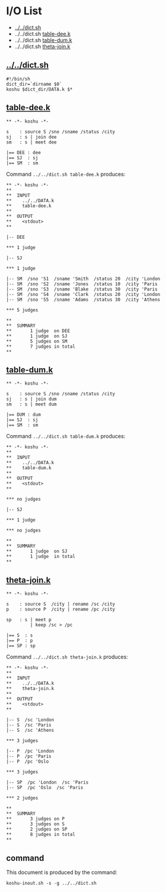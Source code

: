 # I/O List

- [../../dict.sh](#dictsh)
- ../../dict.sh [table-dee.k](#table-deek)
- ../../dict.sh [table-dum.k](#table-dumk)
- ../../dict.sh [theta-join.k](#theta-joink)



## [../../dict.sh](../../dict.sh)

```
#!/bin/sh
dict_dir=`dirname $0`
koshu $dict_dir/DATA.k $*
```



## [table-dee.k](table-dee.k)

```
** -*- koshu -*-

s    : source S /sno /sname /status /city
sj   : s | join dee
sm   : s | meet dee

|== DEE : dee
|== SJ  : sj
|== SM  : sm

```

Command `../../dict.sh table-dee.k` produces:

```
** -*- koshu -*-
**
**  INPUT
**    ../../DATA.k
**    table-dee.k
**
**  OUTPUT
**    <stdout>
**

|-- DEE

*** 1 judge 

|-- SJ

*** 1 judge 

|-- SM  /sno 'S1  /sname 'Smith  /status 20  /city 'London
|-- SM  /sno 'S2  /sname 'Jones  /status 10  /city 'Paris
|-- SM  /sno 'S3  /sname 'Blake  /status 30  /city 'Paris
|-- SM  /sno 'S4  /sname 'Clark  /status 20  /city 'London
|-- SM  /sno 'S5  /sname 'Adams  /status 30  /city 'Athens

*** 5 judges

**
**  SUMMARY
**       1 judge  on DEE
**       1 judge  on SJ
**       5 judges on SM
**       7 judges in total
**
```



## [table-dum.k](table-dum.k)

```
** -*- koshu -*-

s    : source S /sno /sname /status /city
sj   : s | join dum
sm   : s | meet dum

|== DUM : dum
|== SJ  : sj
|== SM  : sm

```

Command `../../dict.sh table-dum.k` produces:

```
** -*- koshu -*-
**
**  INPUT
**    ../../DATA.k
**    table-dum.k
**
**  OUTPUT
**    <stdout>
**

*** no judges

|-- SJ

*** 1 judge 

*** no judges

**
**  SUMMARY
**       1 judge  on SJ
**       1 judge  in total
**
```



## [theta-join.k](theta-join.k)

```
** -*- koshu -*-

s    : source S  /city | rename /sc /city
p    : source P  /city | rename /pc /city

sp   : s | meet p
         | keep /sc > /pc

|== S  : s
|== P  : p
|== SP : sp

```

Command `../../dict.sh theta-join.k` produces:

```
** -*- koshu -*-
**
**  INPUT
**    ../../DATA.k
**    theta-join.k
**
**  OUTPUT
**    <stdout>
**

|-- S  /sc 'London
|-- S  /sc 'Paris
|-- S  /sc 'Athens

*** 3 judges

|-- P  /pc 'London
|-- P  /pc 'Paris
|-- P  /pc 'Oslo

*** 3 judges

|-- SP  /pc 'London  /sc 'Paris
|-- SP  /pc 'Oslo  /sc 'Paris

*** 2 judges

**
**  SUMMARY
**       3 judges on P
**       3 judges on S
**       2 judges on SP
**       8 judges in total
**
```



## command

This document is produced by the command:

```
koshu-inout.sh -s -g ../../dict.sh
```
